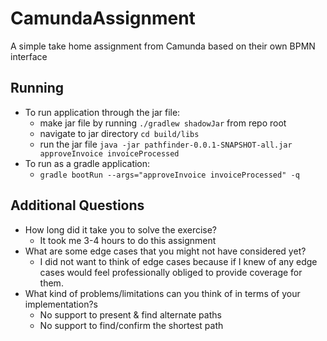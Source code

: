 # CamundaAssignment
A simple take home assignment from Camunda based on their own BPMN interface


## Running
- To run application through the jar file:
  - make jar file by running  `./gradlew shadowJar` from repo root
  - navigate to jar directory `cd build/libs`
  - run the jar file `java -jar pathfinder-0.0.1-SNAPSHOT-all.jar approveInvoice invoiceProcessed` 
- To run as a gradle application:
  - `gradle bootRun --args="approveInvoice invoiceProcessed" -q`

## Additional Questions

 - How long did it take you to solve the exercise?
   - It took me 3-4 hours to do this assignment
  - What are some edge cases that you might not have considered yet?
    - I did not want to think of edge cases because if I knew of any edge cases would feel professionally obliged to provide coverage for them.
  - What kind of problems/limitations can you think of in terms of your implementation?s
    - No support to present & find alternate paths
    - No support to find/confirm the shortest path 

